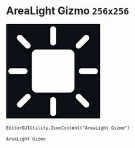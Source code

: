 # AreaLight Gizmo `256x256`
<img src="/img/AreaLight%20Gizmo.png" width=256 height=256>

``` CSharp
EditorGUIUtility.IconContent("AreaLight Gizmo")
```
```
AreaLight Gizmo
```
